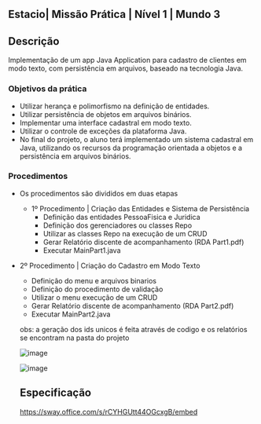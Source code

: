 ## Estacio| Missão Prática | Nível 1 | Mundo 3

## Descrição

Implementação de um app Java Application para cadastro de clientes em modo texto, com persistência em arquivos, baseado na tecnologia Java.

### Objetivos da prática

  - Utilizar herança e polimorfismo na  definição de entidades.
  - Utilizar persistência de objetos em arquivos binários.
  - Implementar uma interface cadastral em modo texto.
  - Utilizar o controle de exceções da plataforma Java.
  - No final do projeto, o aluno terá implementado um sistema cadastral em Java, utilizando os recursos da 
    programação orientada a objetos e a persistência em arquivos binários.

### Procedimentos

- Os procedimentos são divididos em duas etapas

  - 1º Procedimento | Criação das Entidades e Sistema de Persistência
    -   Definição das entidades PessoaFisica e Juridica
    -   Definição dos gerenciadores ou classes Repo 
    -   Utilizar as classes Repo na execução de um CRUD
    -   Gerar Relatório discente de acompanhamento (RDA Part1.pdf)
    -   Executar MainPart1.java
      
   
 -  2º Procedimento | Criação do Cadastro em Modo Texto    
    -   Definição do menu e arquivos binarios
    -   Definição do procedimento de validação
    -   Utilizar o menu execução de um CRUD
    -   Gerar Relatório discente de acompanhamento (RDA Part2.pdf)
    -   Executar MainPart2.java
    
    obs: a geração dos ids unicos é feita através de codigo e os relatórios se encontram na pasta do projeto

    ![image](https://github.com/msbzz/estacio.m3.n1/assets/44148209/caf2a5a6-6ba7-4a41-9611-2766604463ae)

    ![image](https://github.com/msbzz/estacio.m3.n1/assets/44148209/b92fcc1f-eff3-4eeb-b084-14961d892f1d)

     ## Especificação
     https://sway.office.com/s/rCYHGUtt44OGcxgB/embed
    
    

    


